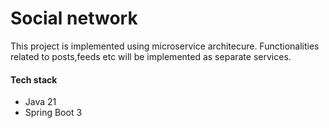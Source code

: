 <h1>Social network</h1>
<p>This project is implemented using microservice architecure. Functionalities related to posts,feeds etc will be implemented as separate services. </p>

<h4>Tech stack</h4>
<ul>
  <li>Java 21</li>
  <li>Spring Boot 3</li>
</ul>
